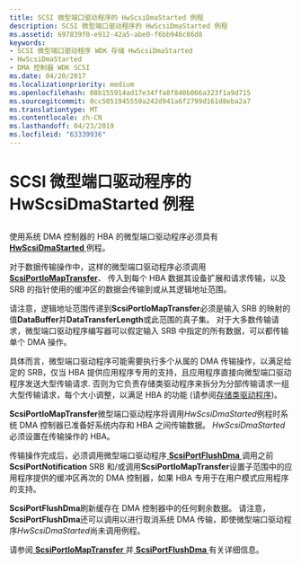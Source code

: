 ```yaml
---
title: SCSI 微型端口驱动程序的 HwScsiDmaStarted 例程
description: SCSI 微型端口驱动程序的 HwScsiDmaStarted 例程
ms.assetid: 697839f0-e912-42a5-abe0-f6bb946c86d8
keywords:
- SCSI 微型端口驱动程序 WDK 存储 HwScsiDmaStarted
- HwScsiDmaStarted
- DMA 控制器 WDK SCSI
ms.date: 04/20/2017
ms.localizationpriority: medium
ms.openlocfilehash: 08b155914ad17e34ffa8f840b066a323f1a9d715
ms.sourcegitcommit: 0cc5051945559a242d941a6f2799d161d8eba2a7
ms.translationtype: MT
ms.contentlocale: zh-CN
ms.lasthandoff: 04/23/2019
ms.locfileid: "63339936"
---
```

# <a name="scsi-miniport-drivers-hwscsidmastarted-routine"></a>SCSI 微型端口驱动程序的 HwScsiDmaStarted 例程


## <span id="ddk_scsi_miniport_drivers_hwscsidmastarted_routine_kg"></span><span id="DDK_SCSI_MINIPORT_DRIVERS_HWSCSIDMASTARTED_ROUTINE_KG"></span>


使用系统 DMA 控制器的 HBA 的微型端口驱动程序必须具有[ **HwScsiDmaStarted** ](https://msdn.microsoft.com/library/windows/hardware/ff557291)例程。

对于数据传输操作中，这样的微型端口驱动程序必须调用[ **ScsiPortIoMapTransfer**](https://msdn.microsoft.com/library/windows/hardware/ff564649)、 传入到每个 HBA 数据其设备扩展和请求传输，以及 SRB 的指针使用的缓冲区的数据会传输到或从其逻辑地址范围。

请注意，逻辑地址范围传递到**ScsiPortIoMapTransfer**必须是输入 SRB 的映射的值**DataBuffer**并**DataTransferLength**或此范围的真子集。 对于大多数传输请求，微型端口驱动程序编写器可以假定输入 SRB 中指定的所有数据，可以都传输单个 DMA 操作。

具体而言，微型端口驱动程序可能需要执行多个从属的 DMA 传输操作，以满足给定的 SRB，仅当 HBA 提供应用程序专用的支持，且应用程序直接向微型端口驱动程序发送大型传输请求. 否则为它负责存储类驱动程序来拆分为分部传输请求一组大型传输请求，每个大小调整，以满足 HBA 的功能 (请参阅[存储类驱动程序](storage-class-drivers.md))。

**ScsiPortIoMapTransfer**微型端口驱动程序将调用*HwScsiDmaStarted*例程时系统 DMA 控制器已准备好系统内存和 HBA 之间传输数据。 *HwScsiDmaStarted*必须设置在传输操作的 HBA。

传输操作完成后，必须调用微型端口驱动程序[ **ScsiPortFlushDma** ](https://msdn.microsoft.com/library/windows/hardware/ff564618)调用之前**ScsiPortNotification** SRB 和/或调用**ScsiPortIoMapTransfer**设置子范围中的应用程序提供的缓冲区再次的 DMA 控制器，如果 HBA 专用于在用户模式应用程序的支持。

**ScsiPortFlushDma**刷新缓存在 DMA 控制器中的任何剩余数据。 请注意， **ScsiPortFlushDma**还可以调用以进行取消系统 DMA 传输，即使微型端口驱动程序*HwScsiDmaStarted*尚未调用例程。

请参阅[ **ScsiPortIoMapTransfer** ](https://msdn.microsoft.com/library/windows/hardware/ff564649)并[ **ScsiPortFlushDma** ](https://msdn.microsoft.com/library/windows/hardware/ff564618)有关详细信息。

 

 




